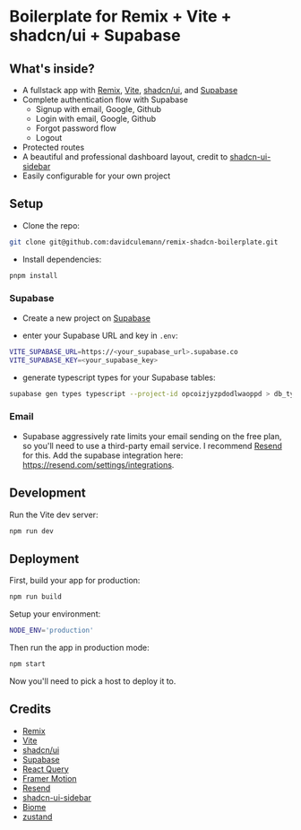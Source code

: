 # Boilerplate for Remix + Vite + shadcn/ui + Supabase

## What's inside?

-   A fullstack app with [Remix](https://remix.run), [Vite](https://vitejs.dev), [shadcn/ui](https://shadcn/ui), and [Supabase](https://supabase.io)
-   Complete authentication flow with Supabase
    -   Signup with email, Google, Github
    -   Login with email, Google, Github
    -   Forgot password flow
    -   Logout
-   Protected routes
-   A beautiful and professional dashboard layout, credit to [shadcn-ui-sidebar](https://github.com/salimi-my/shadcn-ui-sidebar)
-   Easily configurable for your own project

## Setup

-   Clone the repo:

```sh
git clone git@github.com:davidculemann/remix-shadcn-boilerplate.git
```

-   Install dependencies:

```sh
pnpm install
```

### Supabase

-   Create a new project on [Supabase](https://supabase.io)

-   enter your Supabase URL and key in `.env`:

```sh
VITE_SUPABASE_URL=https://<your_supabase_url>.supabase.co
VITE_SUPABASE_KEY=<your_supabase_key>
```

-   generate typescript types for your Supabase tables:

```sh
supabase gen types typescript --project-id opcoizjyzpdodlwaoppd > db_types.ts
```

### Email

-   Supabase aggressively rate limits your email sending on the free plan, so you'll need to use a third-party email service. I recommend [Resend](https://resend.com) for this. Add the supabase integration here: https://resend.com/settings/integrations.

## Development

Run the Vite dev server:

```sh
npm run dev
```

## Deployment

First, build your app for production:

```sh
npm run build
```

Setup your environment:

```sh
NODE_ENV='production'
```

Then run the app in production mode:

```sh
npm start
```

Now you'll need to pick a host to deploy it to.

## Credits

-   [Remix](https://remix.run)
-   [Vite](https://vitejs.dev)
-   [shadcn/ui](https://shadcn/ui)
-   [Supabase](https://supabase.io)
-   [React Query](https://react-query.tanstack.com)
-   [Framer Motion](https://www.framer.com/motion)
-   [Resend](https://resend.io)
-   [shadcn-ui-sidebar](https://github.com/salimi-my/shadcn-ui-sidebar)
-   [Biome](https://biomejs.dev)
-   [zustand](https://zustand.surge.sh)
